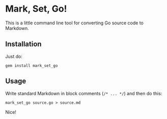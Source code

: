 # Mark, Set, Go!

This is a little command line tool for converting Go source code to
Markdown. 

## Installation

Just do:

```
gem install mark_set_go
```

## Usage

Write standard Markdown in block comments (`/* ... */`) and then do this: 

```
mark_set_go source.go > source.md
```

Nice!
